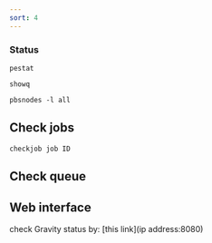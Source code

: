 ```yaml
---
sort: 4
---
```


### Status

`pestat`

`showq`

`pbsnodes -l all`

## Check jobs
`checkjob job ID`

## Check queue


## Web interface
check Gravity status by: 
[this link](ip address:8080)
